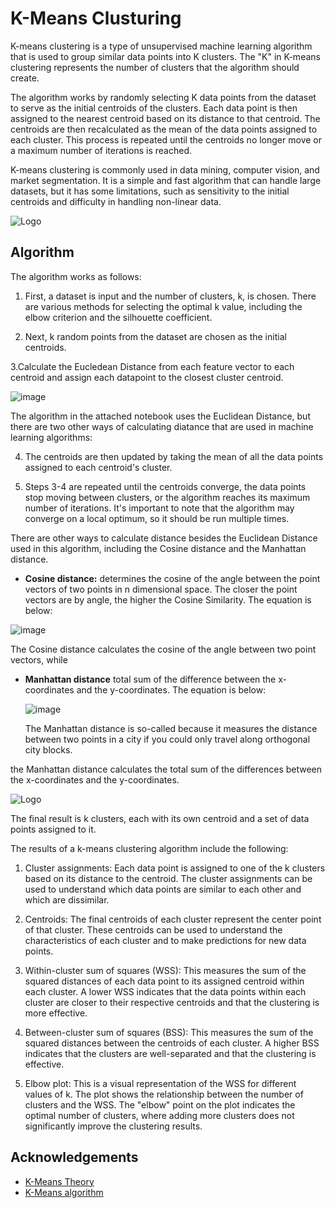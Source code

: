 # K-Means Clusturing

K-means clustering is a type of unsupervised machine learning algorithm that is used to group similar data points into K clusters. The "K" in K-means clustering represents the number of clusters that the algorithm should create. 

The algorithm works by randomly selecting K data points from the dataset to serve as the initial centroids of the clusters. Each data point is then assigned to the nearest centroid based on its distance to that centroid. The centroids are then recalculated as the mean of the data points assigned to each cluster. This process is repeated until the centroids no longer move or a maximum number of iterations is reached.

K-means clustering is commonly used in data mining, computer vision, and market segmentation. It is a simple and fast algorithm that can handle large datasets, but it has some limitations, such as sensitivity to the initial centroids and difficulty in handling non-linear data.


![Logo](https://i.imgur.com/S65Sk9c.jpg)


## Algorithm
The algorithm works as follows:

1. First, a dataset is input and the number of clusters, k, is chosen. There are various methods for selecting the optimal k value, including the elbow criterion and the silhouette coefficient.

2. Next, k random points from the dataset are chosen as the initial centroids.

3.Calculate the Eucledean Distance from each feature vector to each centroid and assign each datapoint to the closest cluster centroid.

![image](https://user-images.githubusercontent.com/89811204/132998845-37a6f436-47b4-4337-a030-72bd9212d59f.png)

   The algorithm in the attached notebook uses the Euclidean Distance, but there are two other ways of calculating diatance that are used in machine learning algorithms: 

  
   
4. The centroids are then updated by taking the mean of all the data points assigned to each centroid's cluster.

5. Steps 3-4 are repeated until the centroids converge, the data points stop moving between clusters, or the algorithm reaches its maximum number of iterations. It's important to note that the algorithm may converge on a local optimum, so it should be run multiple times.

There are other ways to calculate distance besides the Euclidean Distance used in this algorithm, including the Cosine distance and the Manhattan distance. 

     
   - **Cosine distance:** determines the cosine of the angle between the point vectors of two points in n dimensional space. The closer the point vectors are by angle, the higher the Cosine Similarity. The equation is below:
    
   ![image](https://user-images.githubusercontent.com/89811204/146046597-0f8d9449-30d1-4bc7-9560-1b271cff737b.png)


The Cosine distance calculates the cosine of the angle between two point vectors, while 

 - **Manhattan distance** total sum of the difference between the x-coordinates and the y-coordinates. The equation is below: 
    
      ![image](https://user-images.githubusercontent.com/89811204/146046963-1f7a89a4-2a11-4466-b756-5bb1960d4c44.png)

   The Manhattan distance is so-called because it measures the distance between two points in a city if you could only travel along orthogonal city blocks.

the Manhattan distance calculates the total sum of the differences between the x-coordinates and the y-coordinates.

![Logo](https://i.imgur.com/k4XcapI.gif)

The final result is k clusters, each with its own centroid and a set of data points assigned to it.


The results of a k-means clustering algorithm include the following:

1. Cluster assignments: Each data point is assigned to one of the k clusters based on its distance to the centroid. The cluster assignments can be used to understand which data points are similar to each other and which are dissimilar.

2. Centroids: The final centroids of each cluster represent the center point of that cluster. These centroids can be used to understand the characteristics of each cluster and to make predictions for new data points.

3. Within-cluster sum of squares (WSS): This measures the sum of the squared distances of each data point to its assigned centroid within each cluster. A lower WSS indicates that the data points within each cluster are closer to their respective centroids and that the clustering is more effective.

4. Between-cluster sum of squares (BSS): This measures the sum of the squared distances between the centroids of each cluster. A higher BSS indicates that the clusters are well-separated and that the clustering is effective.

5. Elbow plot: This is a visual representation of the WSS for different values of k. The plot shows the relationship between the number of clusters and the WSS. The "elbow" point on the plot indicates the optimal number of clusters, where adding more clusters does not significantly improve the clustering results.

## Acknowledgements

 - [K-Means Theory ](https://www.analyticsvidhya.com/blog/2019/08/comprehensive-guide-k-means-clustering/)
 - [K-Means algorithm](https://mubaris.com/posts/kmeans-clustering/)

